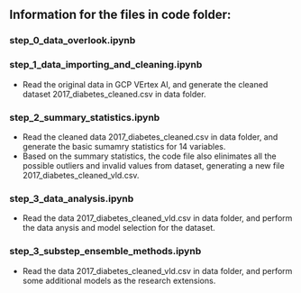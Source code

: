 ## Information for the files in code folder:

### step_0_data_overlook.ipynb

### step_1_data_importing_and_cleaning.ipynb
 - Read the original data in GCP VErtex AI, and generate the cleaned dataset 2017_diabetes_cleaned.csv in data folder.

### step_2_summary_statistics.ipynb
 - Read the cleaned data 2017_diabetes_cleaned.csv in data folder, and generate the basic sumamry statistics for 14 variables.
 - Based on the summary statistics, the code file also elinimates all the possible outliers and invalid values from dataset, generating a new file 2017_diabetes_cleaned_vld.csv.
 
 ### step_3_data_analysis.ipynb
 - Read the data 2017_diabetes_cleaned_vld.csv in data folder, and perform the data anysis and model selection for the dataset.

### step_3_substep_ensemble_methods.ipynb
 - Read the data 2017_diabetes_cleaned_vld.csv in data folder, and perform some additional models as the research extensions.
